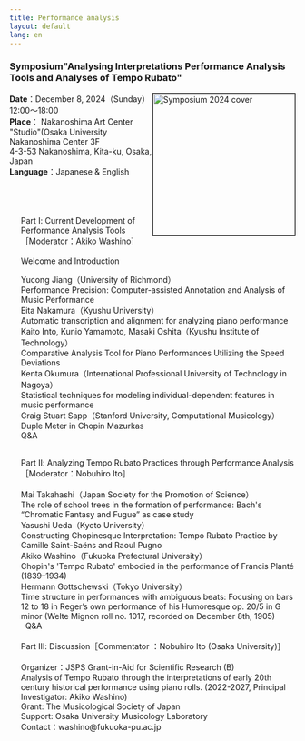 ```yaml
---
title: Performance analysis
layout: default
lang: en
---
```


###  __Symposium"Analysing Interpretations Performance Analysis Tools and Analyses of Tempo Rubato"__<br>

<a target="_blank" href="https://github.com/user-attachments/files/18140531/_.20241208.pdf"><img src="https://github.com/user-attachments/assets/b5dad13c-4b92-4daa-b462-930c34729a50" alt="Symposium 2024 cover" style="float:right; width:250px; border:1px solid black;"></a>

__Date__：December 8, 2024（Sunday）12:00〜18:00<br>
__Place__： Nakanoshima Art Center "Studio"(Osaka University Nakanoshima Center 3F<br>
       4-3-53 Nakanoshima, Kita-ku, Osaka, Japan<br>
__Language__：Japanese & English<br>


<div style="padding-top:40px; padding-left: 20px">

Part Ⅰ: Current Development of Performance Analysis Tools［Moderator：Akiko Washino］<br>
<br>
Welcome and Introduction<br>

Yucong Jiang（University of Richmond）<br>
	Performance Precision: Computer-assisted Annotation and Analysis of Music Performance<br>
Eita Nakamura（Kyushu University）<br>
	Automatic transcription and alignment for analyzing piano performance<br>
Kaito Into, Kunio Yamamoto, Masaki Oshita（Kyushu Institute of Technology）<br>
	Comparative Analysis Tool for Piano Performances Utilizing the Speed Deviations<br>
Kenta Okumura（International Professional University of Technology in Nagoya）<br>
	Statistical techniques for modeling individual-dependent features in music performance<br>
Craig Stuart Sapp（Stanford University, Computational Musicology）<br>
	Duple Meter in Chopin Mazurkas<br>
Q&A<br>

<br>
Part Ⅱ: Analyzing Tempo Rubato Practices through Performance Analysis［Moderator：Nobuhiro Ito］<br>
<br>
Mai Takahashi（Japan Society for the Promotion of Science）<br>
	The role of school trees in the formation of performance: Bach's “Chromatic Fantasy and Fugue” as case study<br>
Yasushi Ueda（Kyoto University）<br>
	Constructing Chopinesque Interpretation: Tempo Rubato Practice by Camille Saint-Saëns and Raoul Pugno<br>
Akiko Washino（Fukuoka Prefectural University）<br>
	 Chopin's 'Tempo Rubato' embodied in the performance of Francis Planté (1839–1934)<br>
Hermann Gottschewski（Tokyo University）<br>
	 Time structure in performances with ambiguous beats: Focusing on bars 12 to 18 in Reger’s own performance of his Humoresque op. 20/5 in G minor (Welte Mignon roll no. 1017,	recorded on December 8th, 1905)<br>
 
Q&A<br>

<br>
Part Ⅲ: Discussion［Commentator ：Nobuhiro Ito (Osaka University)］　<br>



<br>
Organizer：JSPS Grant-in-Aid for Scientific Research (B)<br>
Analysis of Tempo Rubato through the interpretations of early 20th century historical performance using piano rolls.  (2022-2027, Principal Investigator: Akiko Washino)<br>
Grant: The Musicological Society of Japan<br>
Support: Osaka University Musicology Laboratory<br>
Contact：washino@fukuoka-pu.ac.jp<br>

</div>
